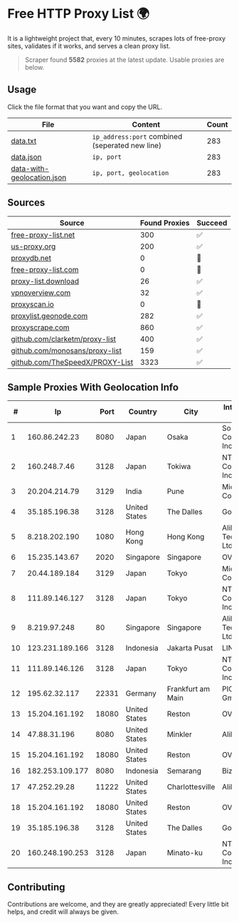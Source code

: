 
# Free HTTP Proxy List 🌍

It is a lightweight project that, every 10 minutes, scrapes lots of free-proxy sites, validates if it works, and serves a clean proxy list.


> Scraper found **5582** proxies at the latest update. Usable proxies are below.

## Usage

Click the file format that you want and copy the URL.


|File|Content|Count|
|----|-------|-----|
|[data.txt](https://raw.githubusercontent.com/themiralay/Proxy-List-World/master/data.txt)|`ip_address:port` combined (seperated new line)|283|
|[data.json](https://raw.githubusercontent.com/themiralay/Proxy-List-World/master/data.json)|`ip, port`|283|
|[data-with-geolocation.json](https://raw.githubusercontent.com/themiralay/Proxy-List-World/master/data-with-geolocation.json)|`ip, port, geolocation`|283|

## Sources

|Source|Found Proxies|Succeed|
|------|-------------|-------|
|[free-proxy-list.net](https://free-proxy-list.net)|300|✅|
|[us-proxy.org](https://www.us-proxy.org)|200|✅|
|[proxydb.net](http://proxydb.net)|0|🚫|
|[free-proxy-list.com](https://free-proxy-list.com/?page=&port=&type%5B%5D=http&type%5B%5D=https&up_time=0&search=Search)|0|🚫|
|[proxy-list.download](https://www.proxy-list.download/HTTP)|26|✅|
|[vpnoverview.com](https://vpnoverview.com/privacy/anonymous-browsing/free-proxy-servers)|32|✅|
|[proxyscan.io](https://www.proxyscan.io)|0|🚫|
|[proxylist.geonode.com](https://proxylist.geonode.com/api/proxy-list?limit=300&page=1&sort_by=lastChecked&sort_type=desc&protocols=http,https)|282|✅|
|[proxyscrape.com](https://api.proxyscrape.com/v2/?request=displayproxies&protocol=http&timeout=10000&country=all&ssl=all&anonymity=all)|860|✅|
|[github.com/clarketm/proxy-list](https://raw.githubusercontent.com/clarketm/proxy-list/master/proxy-list-raw.txt)|400|✅|
|[github.com/monosans/proxy-list](https://raw.githubusercontent.com/monosans/proxy-list/main/proxies/http.txt)|159|✅|
|[github.com/TheSpeedX/PROXY-List](https://raw.githubusercontent.com/TheSpeedX/PROXY-List/master/http.txt)|3323|✅|


## Sample Proxies With Geolocation Info

|#|Ip|Port|Country|City|Internet Service Provider|
|-|--|----|-------|----|-------------------------|
|1|160.86.242.23|8080|Japan|Osaka|Sony Network Communications Inc|
|2|160.248.7.46|3128|Japan|Tokiwa|NTT PC Communications, Inc.|
|3|20.204.214.79|3129|India|Pune|Microsoft Corporation|
|4|35.185.196.38|3128|United States|The Dalles|Google LLC|
|5|8.218.202.190|1080|Hong Kong|Hong Kong|Alibaba (US) Technology Co., Ltd.|
|6|15.235.143.67|2020|Singapore|Singapore|OVH SAS|
|7|20.44.189.184|3129|Japan|Tokyo|Microsoft Corporation|
|8|111.89.146.127|3128|Japan|Tokyo|NTT PC Communications, Inc.|
|9|8.219.97.248|80|Singapore|Singapore|Alibaba (US) Technology Co., Ltd.|
|10|123.231.189.166|3128|Indonesia|Jakarta Pusat|LINTASARTA|
|11|111.89.146.126|3128|Japan|Tokyo|NTT PC Communications, Inc.|
|12|195.62.32.117|22331|Germany|Frankfurt am Main|PIO-Hosting GmbH|
|13|15.204.161.192|18080|United States|Reston|OVH SAS|
|14|47.88.31.196|8080|United States|Minkler|Alibaba.com LLC|
|15|15.204.161.192|18080|United States|Reston|OVH SAS|
|16|182.253.109.177|8080|Indonesia|Semarang|Biznet Metronet|
|17|47.252.29.28|11222|United States|Charlottesville|Alibaba.com LLC|
|18|15.204.161.192|18080|United States|Reston|OVH SAS|
|19|35.185.196.38|3128|United States|The Dalles|Google LLC|
|20|160.248.190.253|3128|Japan|Minato-ku|NTT PC Communications, Inc.|



## Contributing

Contributions are welcome, and they are greatly appreciated! Every
little bit helps, and credit will always be given.

